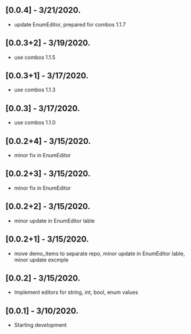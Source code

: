 ## [0.0.4] - 3/21/2020.

* update EnumEditor, prepared for combos 1.1.7

## [0.0.3+2] - 3/19/2020.

* use combos 1.1.5

## [0.0.3+1] - 3/17/2020.

* use combos 1.1.3

## [0.0.3] - 3/17/2020.

* use combos 1.1.0

## [0.0.2+4] - 3/15/2020.

* minor fix in EnumEditor

## [0.0.2+3] - 3/15/2020.

* minor fix in EnumEditor

## [0.0.2+2] - 3/15/2020.

* minor update in EnumEditor lable

## [0.0.2+1] - 3/15/2020.

* move demo_items to separate repo, minor update in EnumEditor lable, minor update excmple

## [0.0.2] - 3/15/2020.

* Implement editors for string, int, bool, enum values

## [0.0.1] - 3/10/2020.

* Starting development
